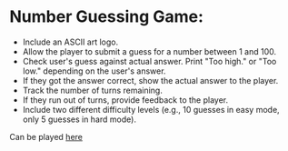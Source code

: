 # Number Guessing Game:

-  Include an ASCII art logo.
- Allow the player to submit a guess for a number between 1 and 100.
- Check user's guess against actual answer. Print "Too high." or "Too low." depending on the user's answer. 
- If they got the answer correct, show the actual answer to the player.
- Track the number of turns remaining.
- If they run out of turns, provide feedback to the player. 
- Include two different difficulty levels (e.g., 10 guesses in easy mode, only 5 guesses in hard mode).


Can be played [here](https://replit.com/@Tegristh/Guess-the-number?v=1)
